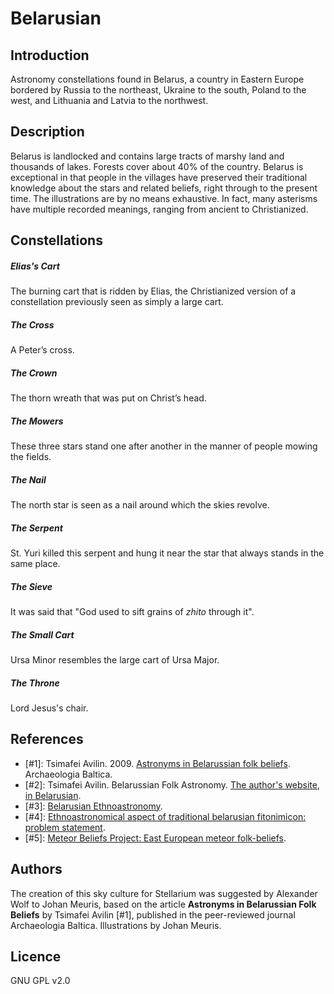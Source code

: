 # Belarusian

## Introduction

Astronomy constellations found in Belarus, a country in Eastern Europe bordered by Russia to the northeast, Ukraine to the south, Poland to the west, and Lithuania and Latvia to the northwest.

## Description

Belarus is landlocked and contains large tracts of marshy land and thousands of lakes. Forests cover about 40% of the country. Belarus is exceptional in that people in the villages have preserved their traditional knowledge about the stars and related beliefs, right through to the present time. The illustrations are by no means exhaustive. In fact, many asterisms have multiple recorded meanings, ranging from ancient to Christianized.

## Constellations

##### Elias's Cart

The burning cart that is ridden by Elias, the Christianized version of a constellation previously seen as simply a large cart.

##### The Cross

A Peter’s cross.

##### The Crown

The thorn wreath that was put on Christ’s head.

##### The Mowers

These three stars stand one after another in the manner of people mowing the fields.

##### The Nail

The north star is seen as a nail around which the skies revolve.

##### The Serpent

St. Yuri killed this serpent and hung it near the star that always stands in the same place.

##### The Sieve

It was said that "God used to sift grains of _zhito_ through it".

##### The Small Cart

Ursa Minor resembles the large cart of Ursa Major.

##### The Throne

Lord Jesus's chair.

## References

 - [#1]: Tsimafei Avilin. 2009. [Astronyms in Belarussian folk beliefs](https://www.academia.edu/1586571/Astronyms_in_Belarussian_folk_beliefs). Archaeologia Baltica.
 - [#2]: Tsimafei Avilin. Belarussian Folk Astronomy. [The author's website, in Belarusian](http://aviti.livejournal.com).
 - [#3]: [Belarusian Ethnoastronomy](https://www.academia.edu/6901765/Belarusian_Ethnoastronomy).
 - [#4]: [Ethnoastronomical aspect of traditional belarusian fitonimicon: problem statement](https://www.academia.edu/8787640/Ethnoastronomical_aspect_of_traditional_belarusian_fitonimicon_problem_statement).
 - [#5]: [Meteor Beliefs Project: East European meteor folk-beliefs](https://www.academia.edu/1586711/Meteor_Beliefs_Project_East_European_meteor_folk-beliefs).

## Authors

The creation of this sky culture for Stellarium was suggested by Alexander Wolf to Johan Meuris, based on the article __Astronyms in Belarussian Folk Beliefs__ by Tsimafei Avilin [#1], published in the peer-reviewed journal Archaeologia Baltica.
Illustrations by Johan Meuris.

## Licence

GNU GPL v2.0
